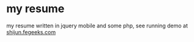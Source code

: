 my resume
======

my resume written in jquery mobile and some php, see running demo at [shijun.fegeeks.com](httt://shijun.fegeeks.com)

